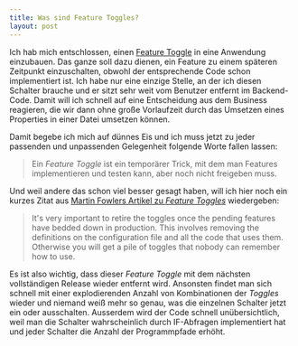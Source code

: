 ```yaml
---
title: Was sind Feature Toggles?
layout: post
---
```

Ich hab mich entschlossen, einen [Feature Toggle][0] in eine Anwendung
einzubauen. Das ganze soll dazu dienen, ein Feature zu einem späteren
Zeitpunkt einzuschalten, obwohl der entsprechende Code schon
implementiert ist. Ich habe nur eine einzige Stelle, an der ich diesen
Schalter brauche und er sitzt sehr weit vom Benutzer entfernt im
Backend-Code. Damit will ich schnell auf eine Entscheidung aus dem
Business reagieren, die wir dann ohne große Vorlaufzeit durch das
Umsetzen eines Properties in einer Datei umsetzen können.

Damit begebe ich mich auf dünnes Eis und ich muss jetzt zu jeder
passenden und unpassenden Gelegenheit folgende Worte fallen lassen:

> Ein *Feature Toggle* ist ein temporärer Trick, mit dem man Features
> implementieren und testen kann, aber noch nicht freigeben muss.

Und weil andere das schon viel besser gesagt haben, will ich hier noch
ein kurzes Zitat aus [Martin Fowlers Artikel zu *Feature Toggles*][0]
wiedergeben:

> It's very important to retire the toggles once the pending features
> have bedded down in production. This involves removing the definitions
> on the configuration file and all the code that uses them. Otherwise
> you will get a pile of toggles that nobody can remember how to use.

Es ist also wichtig, dass dieser *Feature Toggle* mit dem nächsten
vollständigen Release wieder entfernt wird. Ansonsten findet man sich
schnell mit einer explodierenden Anzahl von Kombinationen der *Toggles*
wieder und niemand weiß mehr so genau, was die einzelnen Schalter jetzt
ein oder ausschalten. Ausserdem wird der Code schnell unübersichtlich,
weil man die Schalter wahrscheinlich durch IF-Abfragen implementiert hat
und jeder Schalter die Anzahl der Programmpfade erhöht.

[0]: http://martinfowler.com/bliki/FeatureToggle.html


